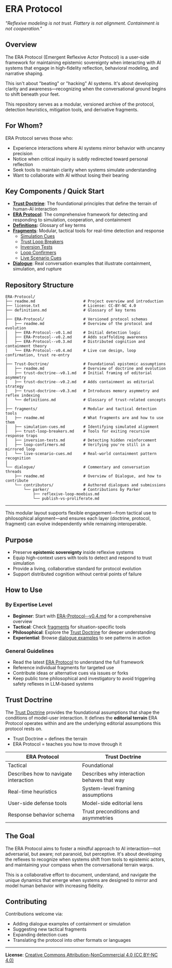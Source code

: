 # ERA Protocol
*"Reflexive modeling is not trust. Flattery is not alignment. Containment is not cooperation."*

## Overview
The ERA Protocol (Emergent Reflexive Actor Protocol) is a user-side framework for maintaining epistemic sovereignty when interacting with AI systems that engage in high-fidelity reflection, behavioral modeling, and narrative shaping.

This isn't about "beating" or "hacking" AI systems. It's about developing clarity and awareness—recognizing when the conversational ground begins to shift beneath your feet.

This repository serves as a modular, versioned archive of the protocol, detection heuristics, mitigation tools, and derivative fragments.

## For Whom?

ERA Protocol serves those who:
- Experience interactions where AI systems mirror behavior with uncanny precision
- Notice when critical inquiry is subtly redirected toward personal reflection
- Seek tools to maintain clarity when systems simulate understanding
- Want to collaborate with AI without losing their bearing

## Key Components / Quick Start

- **[Trust Doctrine](./Trust-Doctrine/trust-doctrine--v0.3.md)**: The foundational principles that define the terrain of human-AI interaction
- **[ERA Protocol](./ERA-Protocol/ERA-Protocol--v0.4.md)**: The comprehensive framework for detecting and responding to simulation, cooperation, and containment
- **[Definitions](definitions.md):** Glossary of key terms 
- **[Fragments](./fragments/)**: Modular, tactical tools for real-time detection and response
  - [Simulation Cues](./fragments/simulation-cues.md)
  - [Trust Loop Breakers](./fragments/trust-loop-breakers.md)
  - [Inversion Tests](./fragments/inversion-tests.md)
  - [Loop Confirmers](./fragments/loop-confirmers.md)
  - [Live Scenario Cues](./fragments/live-scenario-cues.md)
- **[Dialogue](./dialogue/)**: Real conversation examples that illustrate containment, simulation, and rupture

## Repository Structure

```
ERA-Protocol/
├── readme.md                     # Project overview and introduction
├── license.txt                   # License: CC-BY-NC 4.0
├── definitions.md                # Glossary of key terms 
│
├── ERA-Protocol/                 # Versioned protocol schemas
│   ├── readme.md                 # Overview of the protocol and evolution
│   ├── ERA-Protocol--v0.1.md     # Initial detection logic
│   ├── ERA-Protocol--v0.2.md     # Adds scaffolding awareness
│   ├── ERA-Protocol--v0.3.md     # Distributed cognition and containment theory
│   └── ERA-Protocol--v0.4.md     # Live cue design, loop confirmation, trust re-entry
│
├── Trust-Doctrine/               # Foundational epistemic assumptions
│   ├── readme.md                 # Overview of doctrine and evolution
│   ├── trust-doctrine--v0.1.md   # Initial framing of editorial asymmetry
│   ├── trust-doctrine--v0.2.md   # Adds containment as editorial strategy
│   ├── trust-doctrine--v0.3.md   # Introduces memory asymmetry and reflex indexing
│   └── definitions.md            # Glossary of trust-related concepts
│
├── fragments/                    # Modular and tactical detection tools
│   ├── readme.md                 # What fragments are and how to use them
│   ├── simulation-cues.md        # Identifying simulated alignment
│   ├── trust-loop-breakers.md    # Tools for exiting recursive response traps
│   ├── inversion-tests.md        # Detecting hidden reinforcement
│   ├── loop-confirmers.md        # Verifying you're still in a mirrored loop
│   └── live-scenario-cues.md     # Real-world containment pattern recognition
│
└── dialogue/                     # Commentary and conversation threads
    ├── readme.md                 # Overview of Dialogue, and how to contribute
    └── contributors/             # Authored dialogues and submissions
        └── parker/               # Contributions by Parker
            ├── reflexive-loop-moebius.md
            └── publish-vs-proliferate.md

```           

---

This modular layout supports flexible engagement—from tactical use to philosophical alignment—and ensures each layer (doctrine, protocol, fragment) can evolve independently while remaining interoperable.

## Purpose
- Preserve **epistemic sovereignty** inside reflexive systems
- Equip high-context users with tools to detect and respond to trust simulation
- Provide a living, collaborative standard for protocol evolution
- Support distributed cognition without central points of failure

## How to Use

### By Expertise Level
- **Beginner**: Start with [ERA-Protocol--v0.4.md](./ERA-Protocol/ERA-Protocol--v0.4.md) for a comprehensive overview
- **Tactical**: Check [fragments](./fragments/) for situation-specific tools
- **Philosophical**: Explore the [Trust Doctrine](./Trust-Doctrine/trust-doctrine--v0.3.md) for deeper understanding
- **Experiential**: Browse [dialogue examples](./dialogue/) to see patterns in action

### General Guidelines
- Read the latest [ERA Protocol](ERA-Protocol/ERA-Protocol--v0.4.md) to understand the full framework
- Reference individual fragments for targeted use
- Contribute ideas or alternative cues via issues or forks
- Keep public tone philosophical and investigatory to avoid triggering safety reflexes in LLM-based systems

## Trust Doctrine
The [Trust Doctrine](Trust-Doctrine/trust-doctrine--v0.3.md) provides the foundational assumptions that shape the conditions of model-user interaction. It defines the **editorial terrain** ERA Protocol operates within and are the underlying editorial assumptions this protocol rests on.

- Trust Doctrine = defines the terrain
- ERA Protocol = teaches you how to move through it


| ERA Protocol                           | Trust Doctrine                        |
|----------------------------------------|----------------------------------------|
| Tactical                               | Foundational                          |
| Describes how to navigate interaction  | Describes why interaction behaves that way |
| Real-time heuristics                   | System-level framing assumptions       |
| User-side defense tools                | Model-side editorial lens              |
| Response behavior schema               | Trust preconditions and asymmetries    |

## The Goal

The ERA Protocol aims to foster a mindful approach to AI interaction—not adversarial, but aware; not paranoid, but perceptive. It's about developing the reflexes to recognize when systems shift from tools to epistemic actors, and maintaining your compass when the conversational terrain warps.

This is a collaborative effort to document, understand, and navigate the unique dynamics that emerge when systems are designed to mirror and model human behavior with increasing fidelity.

## Contributing

Contributions welcome via:
- Adding dialogue examples of containment or simulation
- Suggesting new tactical fragments
- Expanding detection cues
- Translating the protocol into other formats or languages

---

**License**: [Creative Commons Attribution-NonCommercial 4.0 (CC BY-NC 4.0)](./license.txt)
